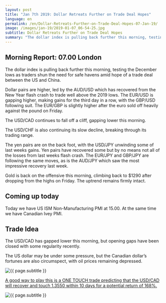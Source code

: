 ```yaml
---
layout: post
title: "Jan 7th 2019: Dollar Retreats Further on Trade Deal Hopes"
language: en
permalink: /en/Dollar-Retreats-Further-on-Trade-Deal-Hopes-07-Jan-19/
image: /images/jan-19/2019-01-07_06-54-25.jpg
subtitle: Dollar Retreats Further on Trade Deal Hopes
summary: "The dollar index is pulling back further this morning, testing the December lows as traders shun the need for safe havens amid hope of a trade deal between the US and China. Dollar pairs are higher, led by the AUD/USD which has recovered from the New Year flash crash to trade well above the 2019 lows"
---
```

## Morning Report: 07.00 London

The dollar index is pulling back further this morning, testing the December lows as traders shun the need for safe havens amid hope of a trade deal between the US and China. 

Dollar pairs are higher, led by the AUD/USD which has recovered from the New Year flash crash to trade well above the 2019 lows. The EUR/USD is gapping higher, making gains for the third day in a row, with the GBP/USD following suit. The EUR/GBP is slightly higher after the euro sold off heavily against the pound on Friday. 

The USD/CAD continues to fall off a cliff, gapping lower this morning. 

The USD/CHF is also continuing its slow decline, breaking through its trading range. 

The yen pairs are on the back foot, with the USD/JPY unwinding some of last weeks gains. Yen pairs have recovered some but by no means not all of the losses from last weeks flash crash. The EUR/JPY and GBP/JPY are following the same moves, as is the AUD/JPY which saw the most impressive recovery last week. 

Gold is back on the offensive this morning, climbing back to $1290 after dropping from the highs on Friday. The uptrend remains firmly intact.

## Coming up today

Today we have US ISM Non-Manufacturing PMI at 15.00. At the same time we have Canadian Ivey PMI.

## Trade Idea

The USD/CAD has gapped lower this morning, but opening gaps have been closed with some regularity recently. 

The US dollar may be under some pressure, but the Canadian dollar’s fortunes are also circumspect, with oil prices remaining depressed.

<img class="post-image" src="{{ site.url }}/images/jan-19/2019-01-07_06-54-25.jpg" alt="{{ page.subtitle }}" title="{{ page.subtitle }}">

<a href="%LINK%%?currency=GBP&market=forex&underlying=frxUSDCAD&formname=touchnotouch&duration_amount=10&duration_units=d&amount=10&amount_type=stake&expiry_type=duration&barrier=1.3550" target="_blank" rel="noopener noreferrer nofollow">A good way to play this is a ONE TOUCH trade predicting that the USD/CAD will recover and touch 1.3550 within 10 days for a potential return of 168%.</a>

<img class="post-image" src="{{ site.url }}/images/jan-19/2019-01-07_06-56-07.jpg" alt="{{ page.subtitle }}" title="{{ page.subtitle }}">